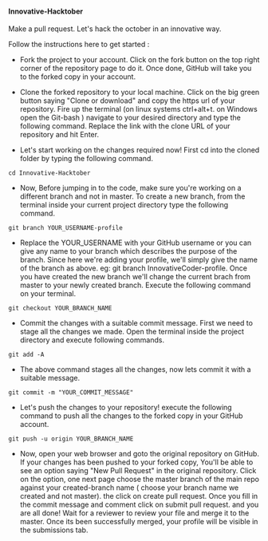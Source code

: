 #### Innovative-Hacktober
Make a pull request. Let's hack the october in an innovative way.

Follow the instructions here to get started :

- Fork the project to your account. Click on the fork button on the top right corner of the repository page to do it. Once done, GitHub will take you to the forked copy in your account.

- Clone the forked repository to your local machine. Click on the big green button saying "Clone or download" and copy the https url of your repository. Fire up the terminal (on linux systems ctrl+alt+t. on Windows open the Git-bash ) navigate to your desired directory and type the following command. Replace the link with the clone URL of your repository and hit Enter.

- Let's start working on the changes required now! First cd into the cloned folder by typing the following command.

```
cd Innovative-Hacktober
```

- Now, Before jumping in to the code, make sure you're working on a different branch and not in master. To create a new branch, from the terminal inside your current project directory type the following command.

```
git branch YOUR_USERNAME-profile
```
- Replace the YOUR_USERNAME with your GitHub username or you can give any name to your branch which describes the purpose of the branch. Since here we're adding your profile, we'll simply give the name of the branch as above. eg: git branch InnovativeCoder-profile. Once you have created the new branch we'll change the current brach from master to your newly created branch. Execute the following command on your terminal.

```
git checkout YOUR_BRANCH_NAME
```

- Commit the changes with a suitable commit message. First we need to stage all the changes we made. Open the terminal inside the project directory and execute following commands.

```
git add -A
```
- The above command stages all the changes, now lets commit it with a suitable message.
```
git commit -m "YOUR_COMMIT_MESSAGE"
```
- Let's push the changes to your repository! execute the following command to push all the changes to the forked copy in your GitHub account.
```
git push -u origin YOUR_BRANCH_NAME
```
- Now, open your web browser and goto the original repository on GitHub. If your changes has been pushed to your forked copy, You'll be able to see an option saying "New Pull Request" in the original repository. Click on the option, one next page choose the master branch of the main repo against your created-branch name ( choose your branch name we created and not master). the click on create pull request. Once you fill in the commit message and comment click on submit pull request.
and you are all done! Wait for a reviewer to review your file and merge it to the master. Once its been successfully merged, your profile will be visible in the submissions tab.



